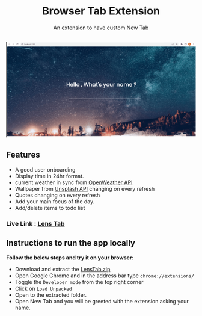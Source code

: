 <div align="center">
  
# Browser Tab Extension

An extension to have custom New Tab

</div>

## ![](./lensTabShowcase.gif)

## Features

- A good user onboarding
- Display time in 24hr format.
- current weather in sync from [OpenWeather API](https://openweathermap.org/)
- Wallpaper from [Unsplash API](https://api.unsplash.com/) changing on every refresh
- Quotes changing on every refresh
- Add your main focus of the day.
- Add/delete items to todo list

### Live Link : [Lens Tab](https://lens-tab.netlify.app/)

## Instructions to run the app locally

**Follow the below steps and try it on your browser:** 

- Download and extract the [LensTab.zip](https://drive.google.com/file/d/1XofecFpzZEbbsOPq2IzlDRrZlkth87ZQ/view?usp=sharing)
- Open Google Chrome and in the address bar type `chrome://extensions/`
- Toggle the `Developer mode` from the top right corner
- Click on `Load Unpacked`
- Open to the extracted folder.
- Open New Tab and you will be greeted with the extension asking your name.
